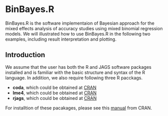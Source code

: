 # BinBayes.R

BinBayes.R is the software implementaion of Bayesian approach for the mixed effects analysis of accuracy studies using mixed binomial regression models. We will illustrated how to use BinBayes.R in the following two examples, including result interpretation and plotting.

## Introduction 
We assume that the user has both the R and JAGS software packages installed and is familiar with the basic structure and syntax of the R language. In addition, we also require following three R pacckags.

* <strong>coda</strong>, which could be obtained at [CRAN](https://cran.r-project.org/web/packages/coda/index.html)
* <strong>lme4</strong>, which could be obtained at [CRAN](https://cran.r-project.org/web/packages/lme4/index.html)
* <strong>rjags</strong>, which could be obtained at [CRAN](https://cran.r-project.org/web/packages/rjags/index.html)

For installtion of these pacakages, please see this [manual](https://cran.r-project.org/doc/manuals/r-release/R-admin.html#Installing-packages) from CRAN. 


## 
